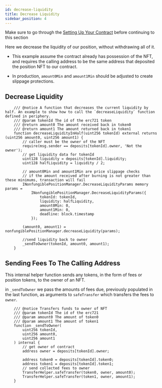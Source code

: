 ```yaml
---
id: decrease-liquidity
title: Decrease Liquidity
sidebar_position: 4
---
```


Make sure to go through the [Setting Up Your Contract](./setting-up-your-contract.md) before continuing to this section

Here we decrease the liquidity of our position, without withdrawing all of it.
  
-  This example assume the contract already has possession of the NFT, and requires the calling address to be the same address that deposited the position NFT to our contract.

- In production, `amount0Min` and `amount1Min` should be adjusted to create slippage protections.

## Decrease Liquidity

```solidity
    /// @notice A function that decreases the current liquidity by half. An example to show how to call the `decreaseLiquidity` function defined in periphery.
    /// @param tokenId The id of the erc721 token
    /// @return amount0 The amount received back in token0
    /// @return amount1 The amount returned back in token1
    function decreaseLiquidityInHalf(uint256 tokenId) external returns (uint256 amount0, uint256 amount1) {
        // caller must be the owner of the NFT
        require(msg.sender == deposits[tokenId].owner, 'Not the owner');
        // get liquidity data for tokenId
        uint128 liquidity = deposits[tokenId].liquidity;
        uint128 halfLiquidity = liquidity / 2;

        // amount0Min and amount1Min are price slippage checks
        // if the amount received after burning is not greater than these minimums, transaction will fail
        INonfungiblePositionManager.DecreaseLiquidityParams memory params =
            INonfungiblePositionManager.DecreaseLiquidityParams({
                tokenId: tokenId,
                liquidity: halfLiquidity,
                amount0Min: 0,
                amount1Min: 0,
                deadline: block.timestamp
            });

        (amount0, amount1) = nonfungiblePositionManager.decreaseLiquidity(params);

        //send liquidity back to owner
        _sendToOwner(tokenId, amount0, amount1);
    }
```

## Sending Fees To The Calling Address

This internal helper function sends any tokens, in the form of fees or position tokens, to the owner of an NFT.

in `_sendToOwner` we pass the amounts of fees due, previously populated in the last function, as arguments to `safeTransfer` which transfers the fees to `owner`.

```solidity
    /// @notice Transfers funds to owner of NFT
    /// @param tokenId The id of the erc721
    /// @param amount0 The amount of token0
    /// @param amount1 The amount of token1
    function _sendToOwner(
        uint256 tokenId,
        uint256 amount0,
        uint256 amount1
    ) internal {
        // get owner of contract
        address owner = deposits[tokenId].owner;

        address token0 = deposits[tokenId].token0;
        address token1 = deposits[tokenId].token1;
        // send collected fees to owner
        TransferHelper.safeTransfer(token0, owner, amount0);
        TransferHelper.safeTransfer(token1, owner, amount1);
    }
```
